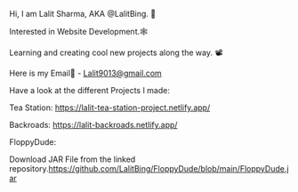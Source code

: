 Hi, I am Lalit Sharma, AKA @LalitBing. 🤠

Interested in Website Development.🕸

Learning and creating cool new projects along the way. 📽

Here is my Email📧 - Lalit9013@gmail.com

Have a look at the different Projects I made:

Tea Station: https://lalit-tea-station-project.netlify.app/

Backroads: https://lalit-backroads.netlify.app/

FloppyDude:

Download JAR File from the linked repository.https://github.com/LalitBing/FloppyDude/blob/main/FloppyDude.jar
